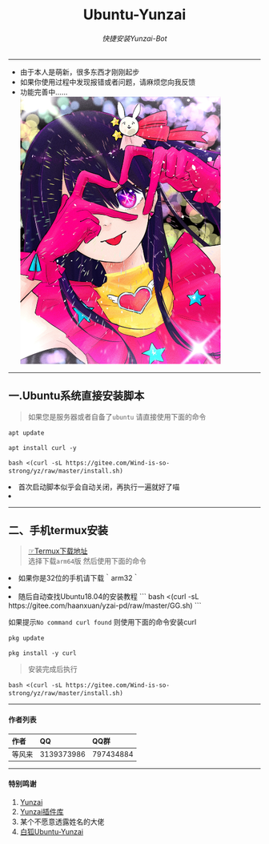 <h1 align="center">Ubuntu-Yunzai</h1>
<h6 align="center">快捷安装Yunzai-Bot</h6>
<hr/>
<ul>
<li>由于本人是萌新，很多东西才刚刚起步</li>
<li>如果你使用过程中发现报错或者问题，请麻烦您向我反馈</li>
<li>功能完善中……</li>
<img src="图片/星野爱.jpg" alt="爱" width = "400">
  </a><br>
</ul>
<hr/>

## 一.Ubuntu系统直接安装脚本<br>
>如果您是服务器或者自备了`ubuntu` 请直接使用下面的命令<br>

```
apt update
```
```
apt install curl -y
```
```
bash <(curl -sL https://gitee.com/Wind-is-so-strong/yz/raw/master/install.sh)
```

<li>首次启动脚本似乎会自动关闭，再执行一遍就好了喵<li>

<hr>

## 二、手机termux安装

>[☞Termux下载地址](https://github.com/termux/termux-app/releases)<br>
>选择下载`arm64`版 然后使用下面的命令
<li>如果你是32位的手机请下载｀arm32｀<li>
<li>随后自动查找Ubuntu18.04的安装教程
```
bash <(curl -sL https://gitee.com/haanxuan/yzai-pd/raw/master/GG.sh)
```

如果提示`No command curl found` 则使用下面的命令安装curl <br>

```
pkg update
```
```
pkg install -y curl
```
>安装完成后执行
```
bash <(curl -sL https://gitee.com/Wind-is-so-strong/yz/raw/master/install.sh)
```
<hr>

#### 作者列表
| 作者 | QQ |QQ群|
| --- | --- | --- |
|等风来|3139373986|797434884|


<hr/>

#### 特别鸣谢

1. [Yunzai](https://gitee.com/Le-niao/Yunzai-Bot)
2. [Yunzai插件库](https://gitee.com/yhArcadia/Yunzai-Bot-plugins-index)
3. 某个不愿意透露姓名的大佬
4. [白狐Ubuntu-Yunzai](https://gitee.com/baihu433/Ubuntu-Yunzai)
